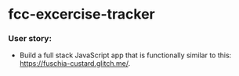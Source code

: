 # fcc-excercise-tracker

### User story:
- Build a full stack JavaScript app that is functionally similar to this: https://fuschia-custard.glitch.me/.

